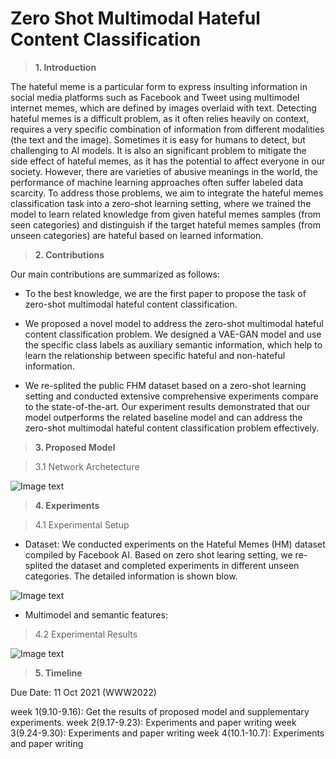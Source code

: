 # Zero Shot Multimodal Hateful Content Classification
> **1. Introduction**

The hateful meme is a particular form to express insulting information in social media platforms such as Facebook and Tweet using multimodel internet memes, which are defined by images overlaid with text. Detecting hateful memes is a difficult problem, as it often relies heavily on context, requires a very specific combination of information from different modalities (the text and the image). Sometimes it is easy for humans
to detect, but challenging to AI models. It is also an significant problem to mitigate the side effect of hateful memes, as it has the potential to affect everyone in our society. However, there are varieties of abusive meanings in the world, the performance of machine learning approaches often suffer labeled data scarcity. To address those problems, we aim to integrate the hateful memes classification task into a zero-shot learning setting, where we trained the model to learn related knowledge from given hateful memes samples (from seen categories) and distinguish if the target hateful memes samples (from unseen categories) are hateful based on learned information.


> **2. Contributions**

Our main contributions are summarized as follows:

- To the best knowledge, we are the first paper to propose the task of zero-shot multimodal hateful content classification. 

- We proposed a novel model to address the zero-shot multimodal hateful content classification problem. We designed a VAE-GAN model and use the specific class labels as auxiliary semantic information, which help to learn the relationship between specific hateful and non-hateful information.

- We re-splited the public FHM dataset based on a zero-shot learning setting and conducted extensive comprehensive experiments compare to the state-of-the-art. Our experiment results demonstrated that our model outperforms the related baseline model and can address the zero-shot multimodal hateful content classification problem effectively.


> **3. Proposed Model**

> 3.1 Network Archetecture

![Image text](https://gitlab.com/dianachu1026/img/-/raw/main/model.jpg)



> **4. Experiments**

> 4.1 Experimental Setup

- Dataset: We conducted experiments on the Hateful Memes (HM) dataset compiled by Facebook AI. Based on zero shot learing setting, we re-splited the dataset and completed experiments in different unseen categories. The detailed information is shown blow. 

![Image text](https://gitlab.com/dianachu1026/img/-/raw/main/dataset.jpg)

- Multimodel and semantic features: 



> 4.2 Experimental Results

![Image text](https://gitlab.com/dianachu1026/img/-/raw/main/visualbert.jpg)


> **5. Timeline**

Due Date: 11 Oct 2021 (WWW2022)

week 1(9.10-9.16): Get the results of proposed model and supplementary experiments.
week 2(9.17-9.23): Experiments and paper writing
week 3(9.24-9.30): Experiments and paper writing
week 4(10.1-10.7): Experiments and paper writing




